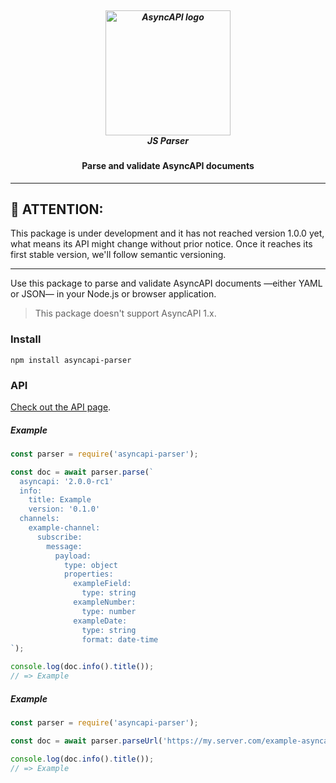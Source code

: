<h5 align="center">
  <br>
  <a href="https://www.asyncapi.org"><img src="https://github.com/asyncapi/parser-nodejs/raw/master/assets/logo.png" alt="AsyncAPI logo" width="200"></a>
  <br>
  JS Parser
</h5>
<h4 align="center">Parse and validate AsyncAPI documents</h4>

---

## :loudspeaker: ATTENTION:

This package is under development and it has not reached version 1.0.0 yet, what means its API might change without prior notice. Once it reaches its first stable version, we'll follow semantic versioning.

---

Use this package to parse and validate AsyncAPI documents —either YAML or JSON— in your Node.js or browser application.

> This package doesn't support AsyncAPI 1.x.

### Install

```
npm install asyncapi-parser
```

### API

[Check out the API page](./API.md).

##### Example

```js
const parser = require('asyncapi-parser');

const doc = await parser.parse(`
  asyncapi: '2.0.0-rc1'
  info:
    title: Example
    version: '0.1.0'
  channels:
    example-channel:
      subscribe:
        message:
          payload:
            type: object
            properties:
              exampleField:
                type: string
              exampleNumber:
                type: number
              exampleDate:
                type: string
                format: date-time
`);

console.log(doc.info().title());
// => Example
```

##### Example

```js
const parser = require('asyncapi-parser');

const doc = await parser.parseUrl('https://my.server.com/example-asyncapi.yaml');

console.log(doc.info().title());
// => Example
```
